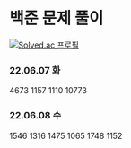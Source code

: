 # 백준 문제 풀이

[![Solved.ac
프로필](http://mazassumnida.wtf/api/v2/generate_badge?boj=sookyeong)](https://solved.ac/sookyeong)

### 22.06.07 화
4673 1157 1110 10773

### 22.06.08 수
1546 1316 1475 1065 1748 1152
